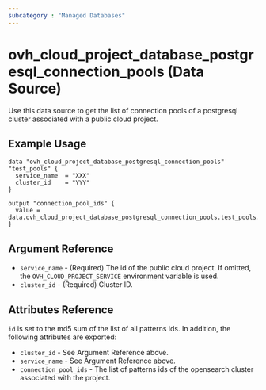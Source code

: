 ```yaml
---
subcategory : "Managed Databases"
---
```


# ovh_cloud_project_database_postgresql_connection_pools (Data Source)

Use this data source to get the list of  connection pools of a postgresql cluster associated with a public cloud project.

## Example Usage

```hcl
data "ovh_cloud_project_database_postgresql_connection_pools" "test_pools" {
  service_name  = "XXX"
  cluster_id    = "YYY"
}

output "connection_pool_ids" {
  value = data.ovh_cloud_project_database_postgresql_connection_pools.test_pools.connection_pool_ids
}

```

## Argument Reference

* `service_name` - (Required) The id of the public cloud project. If omitted,
  the `OVH_CLOUD_PROJECT_SERVICE` environment variable is used.
* `cluster_id` - (Required) Cluster ID.

## Attributes Reference

`id` is set to the md5 sum of the list of all patterns ids. In addition,
the following attributes are exported:

* `cluster_id` - See Argument Reference above.
* `service_name` - See Argument Reference above.
* `connection_pool_ids` - The list of patterns ids of the opensearch cluster associated with the project.
